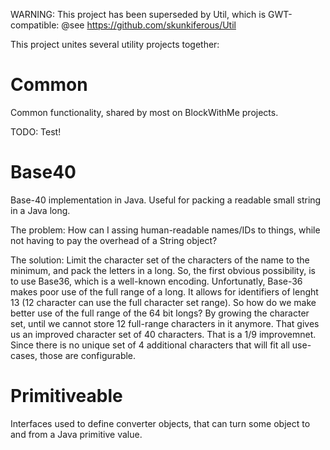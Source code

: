 WARNING:
This project has been superseded by Util, which is GWT-compatible:
@see https://github.com/skunkiferous/Util


This project unites several utility projects together:

Common
======

Common functionality, shared by most on BlockWithMe projects.

TODO: Test!

Base40
======

Base-40 implementation in Java.
Useful for packing a readable small string in a Java long.

The problem: How can I assing human-readable names/IDs to things, while not having to pay the overhead of a String object?

The solution: Limit the character set of the characters of the name to the minimum, and pack the letters in a long. So, the first obvious possibility, is to use Base36, which is a well-known encoding. Unfortunatly, Base-36 makes poor use of the full range of a long. It allows for identifiers of lenght 13 (12 character can use the full character set range). So how do we make better use of the full range of the 64 bit longs? By growing the character set, until we cannot store 12 full-range characters in it anymore. That gives us an improved character set of 40 characters. That is a 1/9 improvemnet. Since there is no unique set of 4 additional characters that will fit all use-cases, those are configurable.


Primitiveable
=============

Interfaces used to define converter objects, that can turn some object to and from a Java primitive value.

